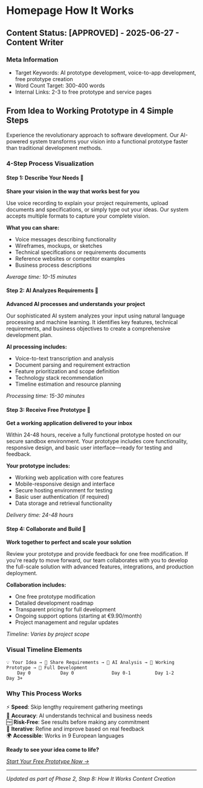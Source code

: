 # Homepage How It Works

## Content Status: [APPROVED] - 2025-06-27 - Content Writer

### Meta Information
- Target Keywords: AI prototype development, voice-to-app development, free prototype creation
- Word Count Target: 300-400 words
- Internal Links: 2-3 to free prototype and service pages

## From Idea to Working Prototype in 4 Simple Steps

Experience the revolutionary approach to software development. Our AI-powered system transforms your vision into a functional prototype faster than traditional development methods.

### 4-Step Process Visualization

#### Step 1: Describe Your Needs 🎤
**Share your vision in the way that works best for you**

Use voice recording to explain your project requirements, upload documents and specifications, or simply type out your ideas. Our system accepts multiple formats to capture your complete vision.

**What you can share:**
- Voice messages describing functionality
- Wireframes, mockups, or sketches  
- Technical specifications or requirements documents
- Reference websites or competitor examples
- Business process descriptions

*Average time: 10-15 minutes*

#### Step 2: AI Analyzes Requirements 🧠
**Advanced AI processes and understands your project**

Our sophisticated AI system analyzes your input using natural language processing and machine learning. It identifies key features, technical requirements, and business objectives to create a comprehensive development plan.

**AI processing includes:**
- Voice-to-text transcription and analysis
- Document parsing and requirement extraction
- Feature prioritization and scope definition
- Technology stack recommendation
- Timeline estimation and resource planning

*Processing time: 15-30 minutes*

#### Step 3: Receive Free Prototype 🚀
**Get a working application delivered to your inbox**

Within 24-48 hours, receive a fully functional prototype hosted on our secure sandbox environment. Your prototype includes core functionality, responsive design, and basic user interface—ready for testing and feedback.

**Your prototype includes:**
- Working web application with core features
- Mobile-responsive design and interface
- Secure hosting environment for testing
- Basic user authentication (if required)
- Data storage and retrieval functionality

*Delivery time: 24-48 hours*

#### Step 4: Collaborate and Build 🤝
**Work together to perfect and scale your solution**

Review your prototype and provide feedback for one free modification. If you're ready to move forward, our team collaborates with you to develop the full-scale solution with advanced features, integrations, and production deployment.

**Collaboration includes:**
- One free prototype modification
- Detailed development roadmap
- Transparent pricing for full development
- Ongoing support options (starting at €9.90/month)
- Project management and regular updates

*Timeline: Varies by project scope*

### Visual Timeline Elements

```
💡 Your Idea → 🎤 Share Requirements → 🧠 AI Analysis → 🚀 Working Prototype → 🤝 Full Development
    Day 0           Day 0              Day 0-1         Day 1-2              Day 3+
```

### Why This Process Works

⚡ **Speed**: Skip lengthy requirement gathering meetings  
🎯 **Accuracy**: AI understands technical and business needs  
🆓 **Risk-Free**: See results before making any commitment  
🔄 **Iterative**: Refine and improve based on real feedback  
🌍 **Accessible**: Works in 9 European languages

**Ready to see your idea come to life?**

*[Start Your Free Prototype Now →](/free-prototype)*

---
*Updated as part of Phase 2, Step 8: How It Works Content Creation* 